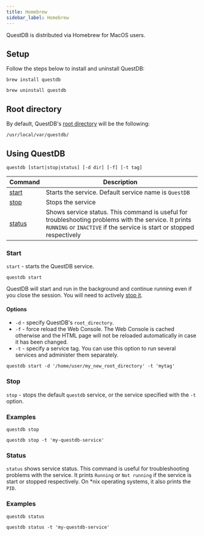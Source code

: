 ```yaml
---
title: Homebrew
sidebar_label: Homebrew
---
```


QuestDB is distributed via Homebrew for MacOS users.

## Setup

Follow the steps below to install and uninstall QuestDB:

```shell
brew install questdb
```

```shell
brew uninstall questdb
```

## Root directory

By default, QuestDB's [root directory](reference/root-directory-structure.md)
will be the following:

```shell
/usr/local/var/questdb/
```

## Using QuestDB

```shell
questdb [start|stop|status] [-d dir] [-f] [-t tag]
```

| Command           | Description                                                                                                                                                                   |
| ----------------- | ----------------------------------------------------------------------------------------------------------------------------------------------------------------------------- |
| [start](#start)   | Starts the service. Default service name is `QuestDB`                                                                                                                         |
| [stop](#stop)     | Stops the service                                                                                                                                                             |
| [status](#status) | Shows service status. This command is useful for troubleshooting problems with the service. It prints `RUNNING` or `INACTIVE` if the service is start or stopped respectively |

### Start

`start` - starts the QuestDB service.

```shell
questdb start
```

QuestDB will start and run in the background and continue running even if you
close the session. You will need to actively [stop it](#stop).

#### Options

- `-d` - specify QuestDB's `root_directory`.
- `-f` - force reload the Web Console. The Web Console is cached otherwise and
  the HTML page will not be reloaded automatically in case it has been changed.
- `-t` - specify a service tag. You can use this option to run several services
  and administer them separately.

```shell title="Example with -d and -t"
questdb start -d '/home/user/my_new_root_directory' -t 'mytag'
```

### Stop

`stop` - stops the default `questdb` service, or the service specified with the
`-t` option.

### Examples

```shell title="Stop the default service"
questdb stop
```

```shell title="Stop a specific service"
questdb stop -t 'my-questdb-service'
```

### Status

`status` shows service status. This command is useful for troubleshooting
problems with the service. It prints `Running` or `Not running` if the service
is start or stopped respectively. On \*nix operating systems, it also prints the
`PID`.

### Examples

```shell title="Default service"
questdb status
```

```shell title="Specific service"
questdb status -t 'my-questdb-service'
```
